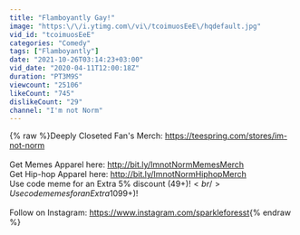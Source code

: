 ```yaml
---
title: "Flamboyantly Gay!"
image: "https:\/\/i.ytimg.com\/vi\/tcoimuosEeE\/hqdefault.jpg"
vid_id: "tcoimuosEeE"
categories: "Comedy"
tags: ["Flamboyantly"]
date: "2021-10-26T03:14:23+03:00"
vid_date: "2020-04-11T12:00:18Z"
duration: "PT3M9S"
viewcount: "25106"
likeCount: "745"
dislikeCount: "29"
channel: "I'm not Norm"
---
```

{% raw %}Deeply Closeted Fan's Merch: <a rel="nofollow" target="blank" href="https://teespring.com/stores/im-not-norm">https://teespring.com/stores/im-not-norm</a><br /><br />Get Memes Apparel here: <a rel="nofollow" target="blank" href="http://bit.ly/ImnotNormMemesMerch">http://bit.ly/ImnotNormMemesMerch</a><br />Get Hip-hop Apparel here: <a rel="nofollow" target="blank" href="http://bit.ly/ImnotNormHiphopMerch">http://bit.ly/ImnotNormHiphopMerch</a><br />Use code meme for an Extra 5% discount ($49+)!<br />Use code memes for an Extra 10% discount ($99+)!<br /> <br />Follow on Instagram: <a rel="nofollow" target="blank" href="https://www.instagram.com/sparkleforesst">https://www.instagram.com/sparkleforesst</a>{% endraw %}

